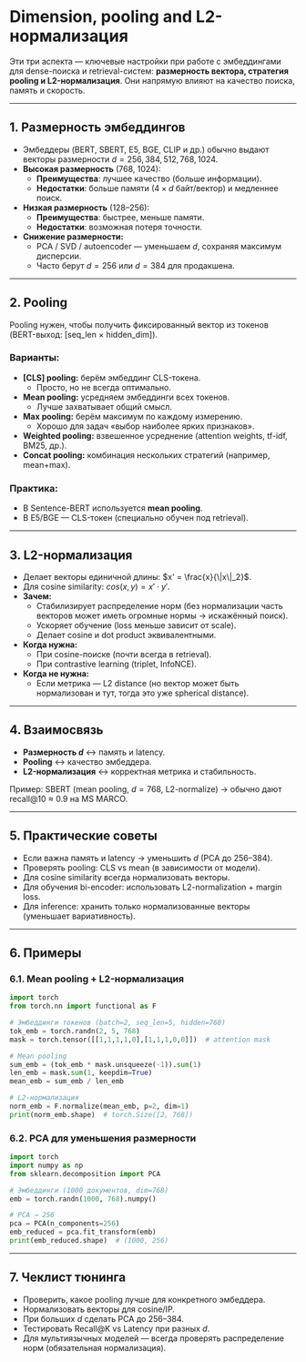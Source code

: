 # Dimension, pooling and L2-нормализация 

Эти три аспекта — ключевые настройки при работе с эмбеддингами для dense-поиска и retrieval-систем: **размерность вектора, стратегия pooling и L2-нормализация**. Они напрямую влияют на качество поиска, память и скорость.

---

## 1. Размерность эмбеддингов
- Эмбеддеры (BERT, SBERT, E5, BGE, CLIP и др.) обычно выдают векторы размерности $d = 256, 384, 512, 768, 1024$.
- **Высокая размерность** (768, 1024):
  - **Преимущества**: лучшее качество (больше информации).
  - **Недостатки**: больше памяти ($4 \times d$ байт/вектор) и медленнее поиск.
- **Низкая размерность** (128–256):
  - **Преимущества**: быстрее, меньше памяти.
  - **Недостатки**: возможная потеря точности.
- **Снижение размерности:**
  - PCA / SVD / autoencoder — уменьшаем $d$, сохраняя максимум дисперсии.
  - Часто берут $d=256$ или $d=384$ для продакшена.

---

## 2. Pooling
Pooling нужен, чтобы получить фиксированный вектор из токенов (BERT-выход: [seq_len × hidden_dim]).

### Варианты:
- **[CLS] pooling:** берём эмбеддинг CLS-токена.
  - Просто, но не всегда оптимально.
- **Mean pooling:** усредняем эмбеддинги всех токенов.
  - Лучше захватывает общий смысл.
- **Max pooling:** берём максимум по каждому измерению.
  - Хорошо для задач «выбор наиболее ярких признаков».
- **Weighted pooling:** взвешенное усреднение (attention weights, tf-idf, BM25, др.).
- **Concat pooling:** комбинация нескольких стратегий (например, mean+max).

### Практика:
- В Sentence-BERT используется **mean pooling**.
- В E5/BGE — CLS-токен (специально обучен под retrieval).

---

## 3. L2-нормализация
- Делает векторы единичной длины: $x' = \frac{x}{\|x\|_2}$.
- Для cosine similarity: $cos(x,y) = x' \cdot y'.$
- **Зачем:**
  - Стабилизирует распределение норм (без нормализации часть векторов может иметь огромные нормы → искажённый поиск).
  - Ускоряет обучение (loss меньше зависит от scale).
  - Делает cosine и dot product эквивалентными.
- **Когда нужна:**
  - При cosine-поиске (почти всегда в retrieval).
  - При contrastive learning (triplet, InfoNCE).
- **Когда не нужна:**
  - Если метрика — L2 distance (но вектор может быть нормализован и тут, тогда это уже spherical distance).

---

## 4. Взаимосвязь
- **Размерность $d$** ↔ память и latency.
- **Pooling** ↔ качество эмбеддера.
- **L2-нормализация** ↔ корректная метрика и стабильность.

Пример: SBERT (mean pooling, $d=768$, L2-normalize) → обычно дают recall@10 ≈ 0.9 на MS MARCO.

---

## 5. Практические советы
- Если важна память и latency → уменьшить $d$ (PCA до 256–384).
- Проверять pooling: CLS vs mean (в зависимости от модели).
- Для cosine similarity всегда нормализовать векторы.
- Для обучения bi-encoder: использовать L2-normalization + margin loss.
- Для inference: хранить только нормализованные векторы (уменьшает вариативность).

---

## 6. Примеры 

### 6.1. Mean pooling + L2-нормализация
```python
import torch
from torch.nn import functional as F

# Эмбеддинги токенов (batch=2, seq_len=5, hidden=768)
tok_emb = torch.randn(2, 5, 768)
mask = torch.tensor([[1,1,1,1,0],[1,1,1,0,0]])  # attention mask

# Mean pooling
sum_emb = (tok_emb * mask.unsqueeze(-1)).sum(1)
len_emb = mask.sum(1, keepdim=True)
mean_emb = sum_emb / len_emb

# L2-нормализация
norm_emb = F.normalize(mean_emb, p=2, dim=1)
print(norm_emb.shape)  # torch.Size([2, 768])
```

### 6.2. PCA для уменьшения размерности
```python
import torch
import numpy as np
from sklearn.decomposition import PCA

# Эмбеддинги (1000 документов, dim=768)
emb = torch.randn(1000, 768).numpy()

# PCA → 256
pca = PCA(n_components=256)
emb_reduced = pca.fit_transform(emb)
print(emb_reduced.shape)  # (1000, 256)
```

---

## 7. Чеклист тюнинга
- Проверить, какое pooling лучше для конкретного эмбеддера.
- Нормализовать векторы для cosine/IP.
- При больших $d$ сделать PCA до 256–384.
- Тестировать Recall@K vs Latency при разных $d$.
- Для мультиязычных моделей — всегда проверять распределение норм (обязательная нормализация).

